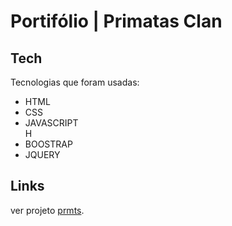 <h1 class="code-line" data-line-start=0 data-line-end=1 ><a id="PROJETO_MINI_SEMFORO_0"></a>Portifólio | Primatas Clan</h1>
<h2 class="code-line" data-line-start=4 data-line-end=5 ><a id="Tech_4"></a>Tech</h2>
<p class="has-line-data" data-line-start="6" data-line-end="7">Tecnologias que foram usadas:</p>
<ul>
<li class="has-line-data" data-line-start="8" data-line-end="9">HTML</li>
<li class="has-line-data" data-line-start="9" data-line-end="10">CSS</li>
<li class="has-line-data" data-line-start="10" data-line-end="12">JAVASCRIPT</li>H
<li class="has-line-data" data-line-start="10" data-line-end="12">BOOSTRAP</li>
<li class="has-line-data" data-line-start="10" data-line-end="12">JQUERY</li>
</ul>
<p class="has-line-data" data-line-start="14" data-line-end="15">
<h2 class="code-line" data-line-start=16 data-line-end=17 ><a id="Links_16"></a>Links</h2>
<p class="has-line-data" data-line-start="18" data-line-end="19">ver projeto <a href="https://hunterland.github.io/prmts/">prmts</a>.
